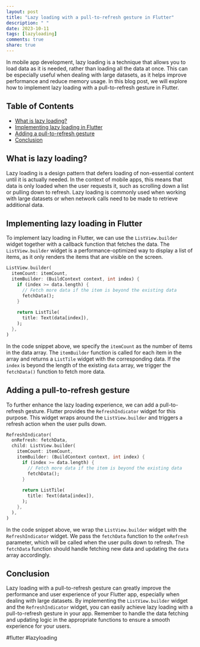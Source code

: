 ```yaml
---
layout: post
title: "Lazy loading with a pull-to-refresh gesture in Flutter"
description: " "
date: 2023-10-11
tags: [lazyloading]
comments: true
share: true
---
```


In mobile app development, lazy loading is a technique that allows you to load data as it is needed, rather than loading all the data at once. This can be especially useful when dealing with large datasets, as it helps improve performance and reduce memory usage. In this blog post, we will explore how to implement lazy loading with a pull-to-refresh gesture in Flutter.

## Table of Contents
- [What is lazy loading?](#what-is-lazy-loading)
- [Implementing lazy loading in Flutter](#implementing-lazy-loading-in-flutter)
- [Adding a pull-to-refresh gesture](#adding-a-pull-to-refresh-gesture)
- [Conclusion](#conclusion)

## What is lazy loading?

Lazy loading is a design pattern that defers loading of non-essential content until it is actually needed. In the context of mobile apps, this means that data is only loaded when the user requests it, such as scrolling down a list or pulling down to refresh. Lazy loading is commonly used when working with large datasets or when network calls need to be made to retrieve additional data.

## Implementing lazy loading in Flutter

To implement lazy loading in Flutter, we can use the `ListView.builder` widget together with a callback function that fetches the data. The `ListView.builder` widget is a performance-optimized way to display a list of items, as it only renders the items that are visible on the screen.

```dart
ListView.builder(
  itemCount: itemCount,
  itemBuilder: (BuildContext context, int index) {
    if (index >= data.length) {
      // Fetch more data if the item is beyond the existing data
      fetchData();
    }
    
    return ListTile(
      title: Text(data[index]),
    );
  },
)
```

In the code snippet above, we specify the `itemCount` as the number of items in the data array. The `itemBuilder` function is called for each item in the array and returns a `ListTile` widget with the corresponding data. If the `index` is beyond the length of the existing `data` array, we trigger the `fetchData()` function to fetch more data.

## Adding a pull-to-refresh gesture

To further enhance the lazy loading experience, we can add a pull-to-refresh gesture. Flutter provides the `RefreshIndicator` widget for this purpose. This widget wraps around the `ListView.builder` and triggers a refresh action when the user pulls down.

```dart
RefreshIndicator(
  onRefresh: fetchData,
  child: ListView.builder(
    itemCount: itemCount,
    itemBuilder: (BuildContext context, int index) {
      if (index >= data.length) {
        // Fetch more data if the item is beyond the existing data
        fetchData();
      }
    
      return ListTile(
        title: Text(data[index]),
      );
    },
  ),
)
```

In the code snippet above, we wrap the `ListView.builder` widget with the `RefreshIndicator` widget. We pass the `fetchData` function to the `onRefresh` parameter, which will be called when the user pulls down to refresh. The `fetchData` function should handle fetching new data and updating the `data` array accordingly.

## Conclusion

Lazy loading with a pull-to-refresh gesture can greatly improve the performance and user experience of your Flutter app, especially when dealing with large datasets. By implementing the `ListView.builder` widget and the `RefreshIndicator` widget, you can easily achieve lazy loading with a pull-to-refresh gesture in your app. Remember to handle the data fetching and updating logic in the appropriate functions to ensure a smooth experience for your users.

#flutter #lazyloading
